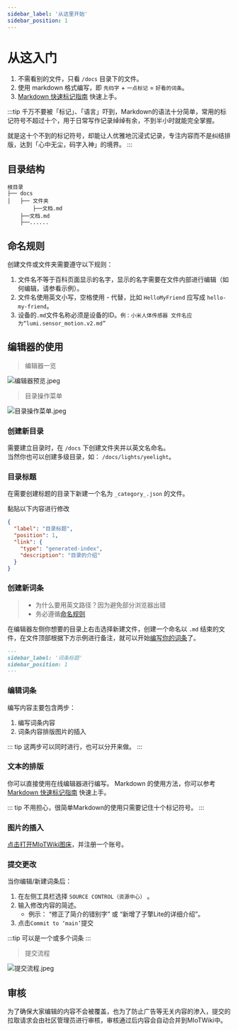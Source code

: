 ```yaml
---
sidebar_label: '从这里开始'
sidebar_position: 1
---
```


# 从这入门
1. 不需看别的文件，只看 `/docs` 目录下的文件。
2. 使用 markdown 格式编写，即 `先码字` + `一点标记` =  `好看的词条`。
3.  [Markdown 快速标记指南](https://markdown.com.cn/basic-syntax/links.html) 快速上手。

:::tip
千万不要被「标记」、「语言」吓到，Markdown的语法十分简单，常用的标记符号不超过十个，用于日常写作记录绰绰有余，不到半小时就能完全掌握。

就是这十个不到的标记符号，却能让人优雅地沉浸式记录，专注内容而不是纠结排版，达到「心中无尘，码字入神」的境界。
:::

## 目录结构

``` title="你只需要关注/docs目录下的文件。"
根目录
├── docs
│   ├── 文件夹
        ├──文档.md
    ├──文档.md
    ├──......
```

## 命名规则

创建文件或文件夹需要遵守以下规则：
1. 文件名不等于百科页面显示的名字，显示的名字需要在文件内部进行编辑（如何编辑，请参看示例）。
2. 文件名使用英文小写，空格使用 - 代替，比如 `HelloMyFriend` 应写成 `hello-my-friend`。 
3. 设备的`.md`文件名称必须是设备的ID。`例：小米人体传感器 文件名应为“lumi.sensor_motion.v2.md”`

## 编辑器的使用

> 编辑器一览

![编辑器预览.jpeg](https://image.static.miot.wiki/2023/07/29/64c52412c21ae.jpeg)

> 目录操作菜单

![目录操作菜单.jpeg](https://image.static.miot.wiki/2023/07/29/64c524ef7cf0d.jpeg)

### 创建新目录
需要建立目录时，在 `/docs` 下创建文件夹并以英文名命名。  
当然你也可以创建多级目录，如： `/docs/lights/yeelight`。

### 目录标题
在需要创建标题的目录下新建一个名为 `_category_.json` 的文件。

黏贴以下内容进行修改
```json title="_category_.json"
{
  "label": "目录标题",
  "position": 1, 
  "link": {
    "type": "generated-index",
    "description": "目录的介绍"
  }
}
```

### 创建新词条

> - 为什么要用英文路径？因为避免部分浏览器出错  
> - 务必遵循[命名规则](#命名规则)

在编辑器左侧你想要的目录上右击选择新建文件，创建一个命名以 `.md` 结束的文件，在文件顶部根据下方示例进行备注，就可以开始[编写你的词条](#编辑词条)了。

``` Markdown title="词条顶部例示"
---
sidebar_label: '词条标题'
sidebar_position: 1
---

```

### 编辑词条
编写内容主要包含两步：

1. 编写词条内容
2. 词条内容排版图片的插入

::: tip
这两步可以同时进行，也可以分开来做。
:::

### 文本的排版

你可以直接使用在线编辑器进行编写。
Markdown 的使用方法，你可以参考 [Markdown 快速标记指南](https://markdown.com.cn/basic-syntax/links.html) 快速上手。

::: tip
不用担心，很简单Markdown的使用只需要记住十个标记符号。
:::

### 图片的插入

[点击打开MIoTWiki图床](https://ima.miot.wiki/)，并注册一个账号。

### 提交更改

当你编辑/新建词条后：
1. 在左侧工具栏选择 `SOURCE CONTROL（资源中心）` 。
2. 输入修改内容的简述。
   - 例示： “修正了简介的错别字” 或 “新增了子擎Lite的详细介绍”。
3. 点击`Commit to ‘main’`提交

:::tip
可以是一个或多个词条
:::

> 提交流程  

![提交流程.jpeg](https://image.static.miot.wiki/2023/07/29/64c52690688e1.jpeg)


## 审核
为了确保大家编辑的内容不会被覆盖，也为了防止广告等无关内容的渗入，提交的拉取请求会由社区管理员进行审核，审核通过后内容会自动合并到MIoTWiki中。